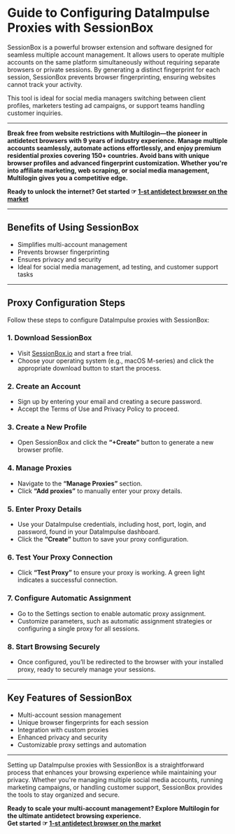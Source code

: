 # Guide to Configuring DataImpulse Proxies with SessionBox

SessionBox is a powerful browser extension and software designed for seamless multiple account management. It allows users to operate multiple accounts on the same platform simultaneously without requiring separate browsers or private sessions. By generating a distinct fingerprint for each session, SessionBox prevents browser fingerprinting, ensuring websites cannot track your activity.

This tool is ideal for social media managers switching between client profiles, marketers testing ad campaigns, or support teams handling customer inquiries.

---

**Break free from website restrictions with Multilogin—the pioneer in antidetect browsers with 9 years of industry experience. Manage multiple accounts seamlessly, automate actions effortlessly, and enjoy premium residential proxies covering 150+ countries. Avoid bans with unique browser profiles and advanced fingerprint customization. Whether you're into affiliate marketing, web scraping, or social media management, Multilogin gives you a competitive edge.**

**Ready to unlock the internet? Get started ☞ [1-st antidetect browser on the market](https://bit.ly/multIlogin)**

---

## Benefits of Using SessionBox
- Simplifies multi-account management
- Prevents browser fingerprinting
- Ensures privacy and security
- Ideal for social media management, ad testing, and customer support tasks

---

## Proxy Configuration Steps

Follow these steps to configure DataImpulse proxies with SessionBox:

### 1. Download SessionBox
- Visit [SessionBox.io](https://sessionbox.io/) and start a free trial.
- Choose your operating system (e.g., macOS M-series) and click the appropriate download button to start the process.

### 2. Create an Account
- Sign up by entering your email and creating a secure password.
- Accept the Terms of Use and Privacy Policy to proceed.

### 3. Create a New Profile
- Open SessionBox and click the **“+Create”** button to generate a new browser profile.

### 4. Manage Proxies
- Navigate to the **“Manage Proxies”** section.
- Click **“Add proxies”** to manually enter your proxy details.

### 5. Enter Proxy Details
- Use your DataImpulse credentials, including host, port, login, and password, found in your DataImpulse dashboard.
- Click the **“Create”** button to save your proxy configuration.

### 6. Test Your Proxy Connection
- Click **“Test Proxy”** to ensure your proxy is working. A green light indicates a successful connection.

### 7. Configure Automatic Assignment
- Go to the Settings section to enable automatic proxy assignment.
- Customize parameters, such as automatic assignment strategies or configuring a single proxy for all sessions.

### 8. Start Browsing Securely
- Once configured, you’ll be redirected to the browser with your installed proxy, ready to securely manage your sessions.

---

## Key Features of SessionBox
- Multi-account session management
- Unique browser fingerprints for each session
- Integration with custom proxies
- Enhanced privacy and security
- Customizable proxy settings and automation

---

Setting up DataImpulse proxies with SessionBox is a straightforward process that enhances your browsing experience while maintaining your privacy. Whether you're managing multiple social media accounts, running marketing campaigns, or handling customer support, SessionBox provides the tools to stay organized and secure.

**Ready to scale your multi-account management? Explore Multilogin for the ultimate antidetect browsing experience.**  
**Get started ☞ [1-st antidetect browser on the market](https://bit.ly/multIlogin)**
